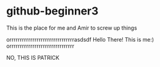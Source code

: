 # github-beginner3
This is the place for me and Amir to screw up things

orrrrrrrrrrrrrrrrrrrrrrrrrrrrrrrasdsdf
Hello There!
This is me:)
orrrrrrrrrrrrrrrrrrrrrrrrrrrrrrr

NO, THIS IS PATRICK